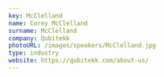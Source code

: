 ```yaml
---
key: McClelland
name: Corey McClelland
surname: McClelland
company: Qubitekk
photoURL: /images/speakers/McClelland.jpg
type: industry
website: https://qubitekk.com/about-us/
---
```

